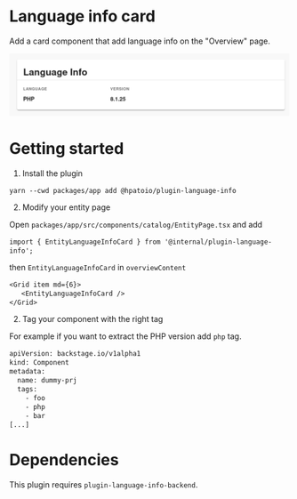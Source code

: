 # Language info card

Add a card component that add language info on the "Overview" page.

<img alt="header" src="./images/overview-card.png" />

# Getting started

1. Install the plugin

```
yarn --cwd packages/app add @hpatoio/plugin-language-info
```

2. Modify your entity page

Open `packages/app/src/components/catalog/EntityPage.tsx` and add

```tsx
import { EntityLanguageInfoCard } from '@internal/plugin-language-info';
```

then `EntityLanguageInfoCard` in `overviewContent`

```tsx
<Grid item md={6}>
   <EntityLanguageInfoCard />
</Grid>
```

2. Tag your component with the right tag

For example if you want to extract the PHP version add `php` tag.

```
apiVersion: backstage.io/v1alpha1
kind: Component
metadata:
  name: dummy-prj
  tags:
    - foo
    - php
    - bar
[...]
```

# Dependencies

This plugin requires `plugin-language-info-backend`.